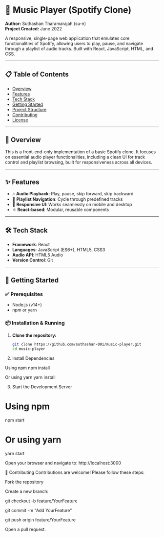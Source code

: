 # 🎵 Music Player (Spotify Clone)

**Author:** Suthashan Tharamarajah (su-n)  
**Project Created:** June 2022

A responsive, single-page web application that emulates core functionalities of Spotify, allowing users to play, pause, and navigate through a playlist of audio tracks. Built with React, JavaScript, HTML, and CSS.

---

## 📋 Table of Contents

- [Overview](#overview)
- [Features](#features)
- [Tech Stack](#tech-stack)
- [Getting Started](#getting-started)
- [Project Structure](#project-structure)
- [Contributing](#contributing)
- [License](#license)

---

## 📖 Overview

This is a front-end-only implementation of a basic Spotify clone. It focuses on essential audio player functionalities, including a clean UI for track control and playlist browsing, built for responsiveness across all devices.

---

## ✨ Features

- 🎶 **Audio Playback**: Play, pause, skip forward, skip backward
- 📃 **Playlist Navigation**: Cycle through predefined tracks
- 📱 **Responsive UI**: Works seamlessly on mobile and desktop
- ⚛️ **React-based**: Modular, reusable components

---

## 🛠 Tech Stack

- **Framework**: React
- **Languages**: JavaScript (ES6+), HTML5, CSS3
- **Audio API**: HTML5 Audio
- **Version Control**: Git

---

## 🚀 Getting Started

### ✅ Prerequisites

- Node.js (v14+)
- npm or yarn

### 📦 Installation & Running

1. **Clone the repository:**

   ```bash
   git clone https://github.com/suthashan-001/music-player.git
   cd music-player

2. Install Dependencies

Using npm
npm install

Or using yarn
yarn install

3. Start the Development Server

# Using npm
npm start

# Or using yarn
yarn start

Open your browser and navigate to:
http://localhost:3000




🤝 Contributing
Contributions are welcome! Please follow these steps:

Fork the repository

Create a new branch:

git checkout -b feature/YourFeature

git commit -m "Add YourFeature"

git push origin feature/YourFeature

Open a pull request.
